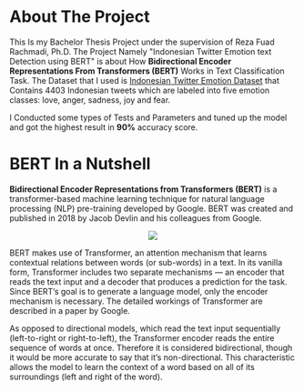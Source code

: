 # About The Project

This Is my Bachelor Thesis Project under the supervision of Reza Fuad Rachmadi, Ph.D. The Project Namely 
"Indonesian Twitter Emotion text Detection using BERT" is about How **Bidirectional Encoder Representations From Transformers (BERT)** Works in Text Classification Task.
The Dataset that I used is [Indonesian Twitter Emotion Dataset](https://github.com/meisaputri21/Indonesian-Twitter-Emotion-Dataset) that Contains 4403 Indonesian tweets which are labeled into five emotion classes: love, anger, sadness, joy and fear.

I Conducted some types of Tests and Parameters and tuned up the model and got the highest result in **90%** accuracy score.

# BERT In a Nutshell

**Bidirectional Encoder Representations from Transformers (BERT)** is a transformer-based machine learning technique for natural language processing (NLP) pre-training developed by Google. BERT was created and published in 2018 by Jacob Devlin and his colleagues from Google. 

<p align="center">
  <img src="https://miro.medium.com/max/1400/0*m_kXt3uqZH9e7H4w.png"/>
</p>

BERT makes use of Transformer, an attention mechanism that learns contextual relations between words (or sub-words) in a text. In its vanilla form, Transformer includes two separate mechanisms — an encoder that reads the text input and a decoder that produces a prediction for the task. Since BERT’s goal is to generate a language model, only the encoder mechanism is necessary. The detailed workings of Transformer are described in a paper by Google.

As opposed to directional models, which read the text input sequentially (left-to-right or right-to-left), the Transformer encoder reads the entire sequence of words at once. Therefore it is considered bidirectional, though it would be more accurate to say that it’s non-directional. This characteristic allows the model to learn the context of a word based on all of its surroundings (left and right of the word).




